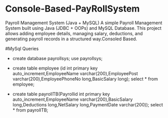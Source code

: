 # Console-Based-PayRollSystem
Payroll Management System (Java + MySQL) A simple Payroll Management System built using Java (JDBC + OOPs) and MySQL Database. This project allows adding employee details, managing salary, deductions, and generating payroll records in a structured way.Consoled Based.

#MySql Queries
* create database payrollsys;
use payrollsys;

* create table employee (id int primary key auto_increment,EmployeeName varchar(200),EmployeePost varchar(200),EmployeePhoneNo long,BasicSalary long);
 select * from employee;
 
* create table payrollTB(Payrollid int primary key auto_increment,EmployeeName varchar(200),BasicSalary long,Deductions long,NetSalary long,PaymentDate varchar(200));
 select * from payrollTB;
